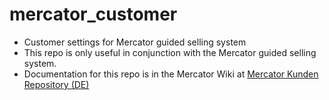 # mercator_customer

* Customer settings for Mercator guided selling system
* This repo is only useful in conjunction with the Mercator guided selling system.
* Documentation for this repo is in the Mercator Wiki at [Mercator Kunden Repository (DE)](https://github.com/informatom/mercator/wiki/Mercator-Kunden-Repository-DE)
